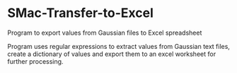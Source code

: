 # SMac-Transfer-to-Excel

Program to export values from Gaussian files to Excel spreadsheet

Program uses regular expressions to extract values from Gaussian text files, create a dictionary of values and export them to an excel worksheet for further processing.

